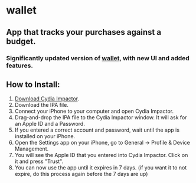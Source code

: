 # wallet
## App that tracks your purchases against a budget.
### Significantly updated version of [wallet](https://github.com/matisluzi/wallet), with new UI and added features.

## How to Install:
1. [Download Cydia Impactor](http://www.cydiaimpactor.com/).
2. Download the IPA file.
3. Connect your iPhone to your computer and open Cydia Impactor.
4. Drag-and-drop the IPA file to the Cydia Impactor window. It will ask for an Apple ID and a Password.
5. If you entered a correct account and password, wait until the app is installed on your iPhone.
6. Open the Settings app on your iPhone, go to General -> Profile & Device Management.
7. You will see the Apple ID that you entered into Cydia Impactor. Click on it and press "Trust".
8. You can now use the app until it expires in 7 days. (if you want it to not expire, do this process again before the 7 days are up)

